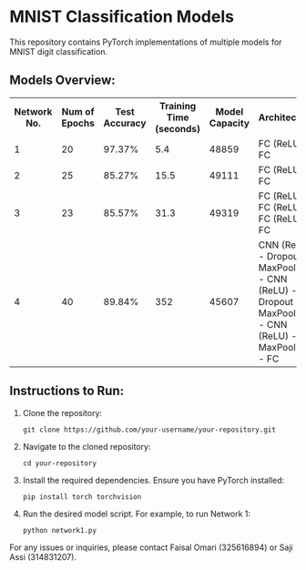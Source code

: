 
<title>MNIST Classification Models</title>
<h1>MNIST Classification Models</h1>
<p>This repository contains PyTorch implementations of multiple models for MNIST digit classification.</p>

<h2>Models Overview:</h2>
<table>
    <tr>
        <th>Network No.</th>
        <th>Num of Epochs</th>
        <th>Test Accuracy</th>
        <th>Training Time (seconds)</th>
        <th>Model Capacity</th>
        <th>Architecture</th>
    </tr>
    <tr>
        <td>1</td>
        <td>20</td>
        <td>97.37%</td>
        <td>5.4</td>
        <td>48859</td>
        <td>FC (ReLU) - FC</td>
    </tr>
    <tr>
        <td>2</td>
        <td>25</td>
        <td>85.27%</td>
        <td>15.5</td>
        <td>49111</td>
        <td>FC (ReLU) - FC</td>
    </tr>
    <tr>
        <td>3</td>
        <td>23</td>
        <td>85.57%</td>
        <td>31.3</td>
        <td>49319</td>
        <td>FC (ReLU) - FC (ReLU) - FC (ReLU) - FC</td>
    </tr>
    <tr>
        <td>4</td>
        <td>40</td>
        <td>89.84%</td>
        <td>352</td>
        <td>45607</td>
        <td>CNN (ReLU) - Dropout - MaxPooling - CNN (ReLU) - Dropout - MaxPooling - CNN (ReLU) - MaxPooling - FC</td>
    </tr>
</table>

<h2>Instructions to Run:</h2>
<ol>
    <li>Clone the repository:</li>
    <pre><code>git clone https://github.com/your-username/your-repository.git</code></pre>
    <li>Navigate to the cloned repository:</li>
    <pre><code>cd your-repository</code></pre>
    <li>Install the required dependencies. Ensure you have PyTorch installed:</li>
    <pre><code>pip install torch torchvision</code></pre>
    <li>Run the desired model script. For example, to run Network 1:</li>
    <pre><code>python network1.py</code></pre>
</ol>

<footer>
    <p>For any issues or inquiries, please contact Faisal Omari (325616894) or Saji Assi (314831207).</p>
</footer>
